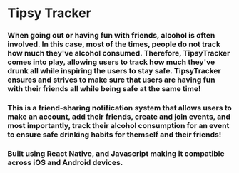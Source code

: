 # Tipsy Tracker
### When going out or having fun with friends, alcohol is often involved. In this case, most of the times, people do not track how much they've alcohol consumed. Therefore, TipsyTracker comes into play, allowing users to track how much they've drunk all while inspiring the users to stay safe.  TipsyTracker ensures and strives to make sure that users are having fun with their friends all while being safe at the same time!
### This is a friend-sharing notification system that allows users to make an account, add their friends, create and join events, and most importantly, track their alcohol consumption for an event to ensure safe drinking habits for themself and their friends!
### Built using React Native, and Javascript making it compatible across iOS and Android devices.


